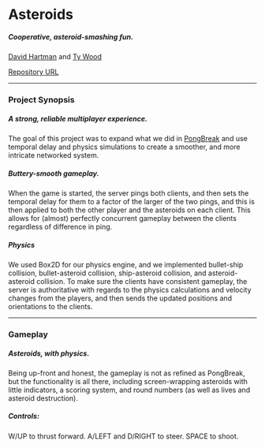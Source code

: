 # Asteroids #
##### Cooperative, asteroid-smashing fun. #####

[David Hartman](https://twitter.com/wednesdayscones) and [Ty Wood](http://tyskwo.com)

[Repository URL](https://tyskwo@bitbucket.org/tyskwo/asteroids_hartman_wood.git)

* * * 

### Project Synopsis ###
##### A strong, reliable multiplayer experience. #####

The goal of this project was to expand what we did in [PongBreak]() and use temporal delay and physics simulations to create a smoother, and more intricate networked system.

##### Buttery-smooth gameplay. #####

When the game is started, the server pings both clients, and then sets the temporal delay for them to a factor of the larger of the two pings, and this is then applied to both the other player and the asteroids on each client. This allows for (almost) perfectly concurrent gameplay between the clients regardless of difference in ping.

##### Physics #####

We used Box2D for our physics engine, and we implemented bullet-ship collision, bullet-asteroid collision, ship-asteroid collision, and asteroid-asteroid collision. To make sure the clients have consistent gameplay, the server is authoritative with regards to the physics calculations and velocity changes from the players, and then sends the updated positions and orientations to the clients.

* * *

### Gameplay ###
##### Asteroids, with physics. #####

Being up-front and honest, the gameplay is not as refined as PongBreak, but the functionality is all there, including screen-wrapping asteroids with little indicators, a scoring system, and round numbers (as well as lives and asteroid destruction).

##### Controls: #####
W/UP to thrust forward. A/LEFT and D/RIGHT to steer. SPACE to shoot.